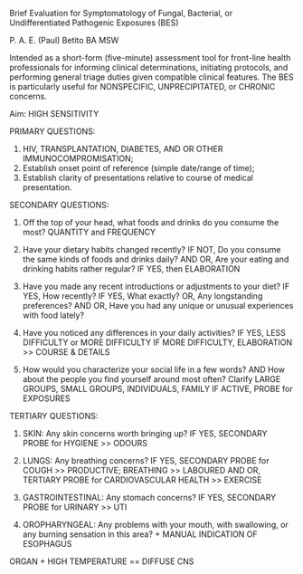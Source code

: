 Brief Evaluation for Symptomatology of Fungal, Bacterial, or Undifferentiated Pathogenic Exposures (BES)

P. A. E. (Paul) Betito BA MSW

Intended as a short-form (five-minute) assessment tool for front-line health professionals for informing clinical determinations, initiating protocols, and performing general triage duties given compatible clinical features. The BES is particularly useful for NONSPECIFIC, UNPRECIPITATED, or CHRONIC concerns.

Aim: HIGH SENSITIVITY

PRIMARY QUESTIONS:

1. HIV, TRANSPLANTATION, DIABETES, AND OR OTHER IMMUNOCOMPROMISATION;
2. Establish onset point of reference (simple date/range of time);
3. Establish clarity of presentations relative to course of medical presentation.

SECONDARY QUESTIONS:

1. Off the top of your head, what foods and drinks do you consume the most?
QUANTITY and FREQUENCY

2. Have your dietary habits changed recently? IF NOT, Do you consume the same kinds of foods and drinks daily? AND OR, Are your eating and drinking habits rather regular?
IF YES, then ELABORATION

3. Have you made any recent introductions or adjustments to your diet?
IF YES, How recently?
IF YES, What exactly?
OR, Any longstanding preferences?
AND OR, Have you had any unique or unusual experiences with food lately?

4. Have you noticed any differences in your daily activities?
IF YES, LESS DIFFICULTY or MORE DIFFICULTY 
IF MORE DIFFICULTY, ELABORATION >> COURSE & DETAILS

5. How would you characterize your social life in a few words? AND How about the people you find yourself around most often? 
Clarify LARGE GROUPS, SMALL GROUPS, INDIVIDUALS, FAMILY
IF ACTIVE, PROBE for EXPOSURES

TERTIARY QUESTIONS:

1. SKIN: Any skin concerns worth bringing up?
IF YES, SECONDARY PROBE for HYGIENE >> ODOURS

2. LUNGS: Any breathing concerns?
IF YES, SECONDARY PROBE for COUGH >> PRODUCTIVE; BREATHING >> LABOURED
AND OR, TERTIARY PROBE for CARDIOVASCULAR HEALTH >> EXERCISE

3. GASTROINTESTINAL: Any stomach concerns?
IF YES, SECONDARY PROBE for URINARY >> UTI

4. OROPHARYNGEAL: Any problems with your mouth, with swallowing, or any burning sensation in this area? + MANUAL INDICATION OF ESOPHAGUS

ORGAN + HIGH TEMPERATURE == DIFFUSE CNS

